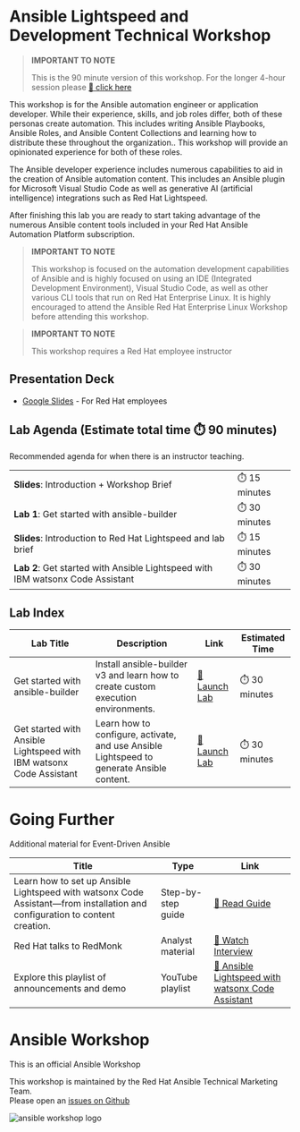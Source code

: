 # Ansible Lightspeed and Development Technical Workshop

> **IMPORTANT TO NOTE** 
> 
> This is the 90 minute version of this workshop.  For the longer 4-hour session please [🔬 click here](lightspeed-4.md)
>

This workshop is for the Ansible automation engineer or application developer.  While their experience, skills, and job roles differ, both of these personas create automation.  This includes writing Ansible Playbooks, Ansible Roles, and Ansible Content Collections and learning how to distribute these throughout the organization..  This workshop will provide an opinionated experience for both of these roles.

The Ansible developer experience includes numerous capabilities to aid in the creation of Ansible automation content.  This includes an Ansible plugin for Microsoft Visual Studio Code as well as generative AI (artificial intelligence) integrations such as Red Hat Lightspeed.

After finishing this lab you are ready to start taking advantage of the numerous Ansible content tools included in your Red Hat Ansible Automation Platform subscription.

> **IMPORTANT TO NOTE** 
> 
> This workshop is focused on the automation development capabilities of Ansible and is highly focused on using an IDE (Integrated Development Environment), Visual Studio Code, as well as other various CLI tools that run on Red Hat Enterprise Linux.  It is highly encouraged to attend the Ansible Red Hat Enterprise Linux Workshop before attending this workshop.
>

> **IMPORTANT TO NOTE** 
> 
> This workshop requires a Red Hat employee instructor
> 

## Presentation Deck

- [Google Slides](https://docs.google.com/presentation/d/1Px4Fn6VBfQeAZnx4_3ydUZDNEteOTrYPfXCOfFOZTsc/edit?usp=sharing) - For Red Hat employees

## Lab Agenda (Estimate total time ⏱️ 90 minutes)

Recommended agenda for when there is an instructor teaching.

<table>
<tbody>
<tr>
<td><b>Slides</b>: Introduction + Workshop Brief</td>
<td>⏱️ 15 minutes</td>
</tr>
<tr>
<td><b>Lab 1</b>: Get started with ansible-builder</td>
<td>⏱️ 30 minutes</td>
</tr>
<tr>
<td><b>Slides</b>: Introduction to Red Hat Lightspeed and lab brief</td>
<td>⏱️ 15 minutes</td>
</tr>
<tr>
<td><b>Lab 2</b>: Get started with Ansible Lightspeed with IBM watsonx Code Assistant</td>
<td>⏱️ 30 minutes</td>
</tr>
</tbody>
</table>

## Lab Index

<table>
<thead>
<tr>
<th>Lab Title</th>
<th>Description</th>
<th>Link</th>
<th>Estimated Time</th>
</tr>
</thead>
<tbody>
<tr>
<td>Get started with ansible-builder</td>
<td>Install ansible-builder v3 and learn how to create custom execution environments.</td>
<td><a target="_new" href="https://play.instruqt.com/embed/redhat/tracks/getting-started-ansible-builder?token=em_1Ih9nv5b7mX5AfJF&show_challenges=true">🚀 Launch Lab</a></td>
<td>⏱️ 30 minutes</td>
</tr>
<tr>
<td>Get started with Ansible Lightspeed with IBM watsonx Code Assistant</td>
<td>Learn how to configure, activate, and use Ansible Lightspeed to generate Ansible content.</td>
<td><a target="_new" href="https://red.ht/lab-lightspeed-101">🚀 Launch Lab</a></td>
<td>⏱️ 30 minutes</td>
</tr>
</tbody>
</table>

# Going Further

Additional material for Event-Driven Ansible

<table>
<thead>
<tr>
<th>Title</th>
<th>Type</th>
<th>Link</th>
</tr>
</thead>
<tbody>
<tr>
<td>Learn how to set up Ansible Lightspeed with watsonx Code Assistant—from installation and configuration to content creation.
</td>
<td>Step-by-step guide</td>
<td><a target="_new" href="https://www.redhat.com/en/blog/getting-started-red-hat-ansible-lightspeed-ibm-watsonx-code-assistant">📖 Read Guide</a></td>
</tr>
<tr>
<td>Red Hat talks to RedMonk</td>
<td>Analyst material</td>
<td><a targete="_new" href="https://redmonk.com/videos/a-redmonk-conversation-ai-and-it-automation-with-ansible">🎥 Watch Interview</a></td>
</tr>
<tr>
<td>Explore this playlist of announcements and demo</td>
<td>YouTube playlist</td>
<td><a target="_new" href="https://www.youtube.com/playlist?list=PLdu06OJoEf2bVLR899FuKc3AiuJvbIRZU">🎥 Ansible Lightspeed with watsonx Code Assistant</a></td>
</tr>
</tbody>
</table>

# Ansible Workshop

This is an official Ansible Workshop

This workshop is maintained by the Red Hat Ansible Technical Marketing Team.  
Please open an [issues on Github](https://github.com/ansible/instruqt/issues/new?title=New+lightspeed+workshop+issue&body=)


![ansible workshop logo](https://github.com/ansible/workshops/blob/devel/images/Ansible-Workshop-Logo.png?raw=true)